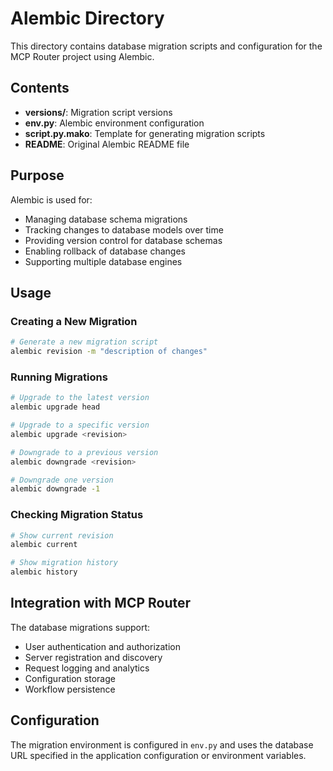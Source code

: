 # Alembic Directory

This directory contains database migration scripts and configuration for the MCP Router project using Alembic.

## Contents

- **versions/**: Migration script versions
- **env.py**: Alembic environment configuration
- **script.py.mako**: Template for generating migration scripts
- **README**: Original Alembic README file

## Purpose

Alembic is used for:
- Managing database schema migrations
- Tracking changes to database models over time
- Providing version control for database schemas
- Enabling rollback of database changes
- Supporting multiple database engines

## Usage

### Creating a New Migration

```bash
# Generate a new migration script
alembic revision -m "description of changes"
```

### Running Migrations

```bash
# Upgrade to the latest version
alembic upgrade head

# Upgrade to a specific version
alembic upgrade <revision>

# Downgrade to a previous version
alembic downgrade <revision>

# Downgrade one version
alembic downgrade -1
```

### Checking Migration Status

```bash
# Show current revision
alembic current

# Show migration history
alembic history
```

## Integration with MCP Router

The database migrations support:
- User authentication and authorization
- Server registration and discovery
- Request logging and analytics
- Configuration storage
- Workflow persistence

## Configuration

The migration environment is configured in `env.py` and uses the database URL specified in the application configuration or environment variables. 